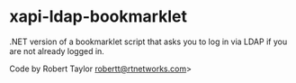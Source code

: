 xapi-ldap-bookmarklet
=====================

.NET version of a bookmarklet script that asks you to log in via LDAP if you are not already logged in.

Code by Robert Taylor robertt@rtnetworks.com>

